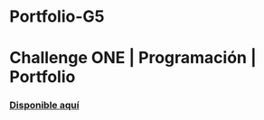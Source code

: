 # Portfolio-G5

# Challenge ONE | Programación | Portfolio


### <a href="https://felsezar.github.io/Portfolio-G5/" target="_blank">Disponible aquí</a>
